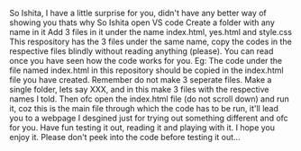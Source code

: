 So Ishita, I have a little surprise for you, didn't have any better way of showing you thats why
So Ishita open VS code
Create a folder with any name in it
Add 3 files in it under the name index.html, yes.html and style.css
This respository has the 3 files under the same name, copy the codes in the respective files blindly without reading anything (please). You can read once you have seen how the code works for you.
Eg: The code under the file named index.html in this repository should be copied in the index.html file you have created.
Remember do not make 3 seperate files. Make a single folder, lets say XXX, and in this make 3 files with the respective names I told.
Then ofc open the index.html file (do not scroll down) and run it, coz this is the main file through which the code has to be run, it'll lead you to a webpage I desgined just for trying out something different and ofc for you.
Have fun testing it out, reading it and playing with it.
I hope you enjoy it.
Please don't peek into the code before testing it out...
